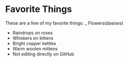 # Favorite Things

These are a few of my favorite things:
_ Flowers(dasises)
- Raindrops on roses
- Whiskers on kittens
- Bright copper kettles
- Warm woolen mittens
- Not editing directly on GitHub
